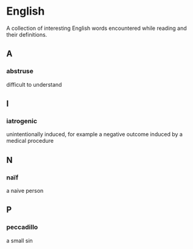 # English

A collection of interesting English words encountered while reading and their definitions.

## A

### abstruse
difficult to understand

## I

### iatrogenic 
unintentionally induced, for example a negative outcome induced by a medical procedure

## N

### naïf 
a naive person

## P

### peccadillo
a small sin
